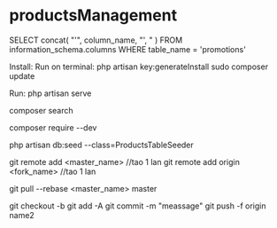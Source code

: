 # productsManagement

SELECT concat( "'", column_name, "', " ) FROM information_schema.columns WHERE table_name = 'promotions'

Install:
	Run on terminal:
		php artisan key:generateInstall
		sudo composer update


Run:
	php artisan serve


composer search <part of package name>

composer require --dev <package name>

php artisan db:seed --class=ProductsTableSeeder

git remote add <master_name> <link github>  //tao 1 lan
git remote add origin <fork_name> <link fork github> //tao 1 lan

git pull --rebase <master_name> master

git checkout -b <branch name2>
git add -A
git commit -m "meassage"
git push -f origin name2
	